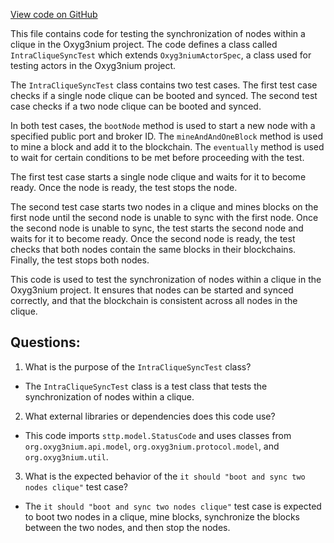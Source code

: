 [View code on GitHub](https://github.com/oxyg3nium/oxyg3nium/app/src/it/scala/org/oxyg3nium/app/IntraCliqueSyncTest.scala)

This file contains code for testing the synchronization of nodes within a clique in the Oxyg3nium project. The code defines a class called `IntraCliqueSyncTest` which extends `Oxyg3niumActorSpec`, a class used for testing actors in the Oxyg3nium project. 

The `IntraCliqueSyncTest` class contains two test cases. The first test case checks if a single node clique can be booted and synced. The second test case checks if a two node clique can be booted and synced. 

In both test cases, the `bootNode` method is used to start a new node with a specified public port and broker ID. The `mineAndAndOneBlock` method is used to mine a block and add it to the blockchain. The `eventually` method is used to wait for certain conditions to be met before proceeding with the test. 

The first test case starts a single node clique and waits for it to become ready. Once the node is ready, the test stops the node. 

The second test case starts two nodes in a clique and mines blocks on the first node until the second node is unable to sync with the first node. Once the second node is unable to sync, the test starts the second node and waits for it to become ready. Once the second node is ready, the test checks that both nodes contain the same blocks in their blockchains. Finally, the test stops both nodes. 

This code is used to test the synchronization of nodes within a clique in the Oxyg3nium project. It ensures that nodes can be started and synced correctly, and that the blockchain is consistent across all nodes in the clique.
## Questions: 
 1. What is the purpose of the `IntraCliqueSyncTest` class?
- The `IntraCliqueSyncTest` class is a test class that tests the synchronization of nodes within a clique.

2. What external libraries or dependencies does this code use?
- This code imports `sttp.model.StatusCode` and uses classes from `org.oxyg3nium.api.model`, `org.oxyg3nium.protocol.model`, and `org.oxyg3nium.util`.

3. What is the expected behavior of the `it should "boot and sync two nodes clique"` test case?
- The `it should "boot and sync two nodes clique"` test case is expected to boot two nodes in a clique, mine blocks, synchronize the blocks between the two nodes, and then stop the nodes.